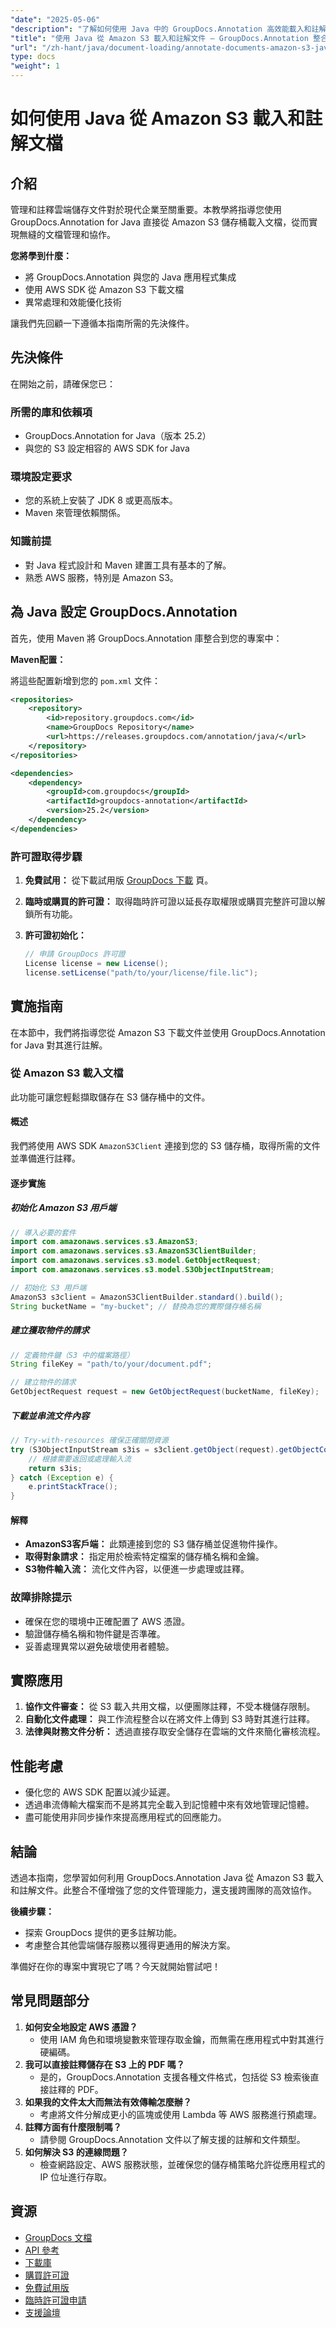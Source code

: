 ```yaml
---
"date": "2025-05-06"
"description": "了解如何使用 Java 中的 GroupDocs.Annotation 高效能載入和註解儲存在 Amazon S3 上的文件。本指南涵蓋整合、AWS 開發工具包的使用以及效能最佳化。"
"title": "使用 Java 從 Amazon S3 載入和註解文件 — GroupDocs.Annotation 整合指南"
"url": "/zh-hant/java/document-loading/annotate-documents-amazon-s3-java-groupdocs/"
type: docs
"weight": 1
---
```


# 如何使用 Java 從 Amazon S3 載入和註解文檔

## 介紹

管理和註釋雲端儲存文件對於現代企業至關重要。本教學將指導您使用 GroupDocs.Annotation for Java 直接從 Amazon S3 儲存桶載入文檔，從而實現無縫的文檔管理和協作。

**您將學到什麼：**
- 將 GroupDocs.Annotation 與您的 Java 應用程式集成
- 使用 AWS SDK 從 Amazon S3 下載文檔
- 異常處理和效能優化技術

讓我們先回顧一下遵循本指南所需的先決條件。

## 先決條件

在開始之前，請確保您已：

### 所需的庫和依賴項
- GroupDocs.Annotation for Java（版本 25.2）
- 與您的 S3 設定相容的 AWS SDK for Java

### 環境設定要求
- 您的系統上安裝了 JDK 8 或更高版本。
- Maven 來管理依賴關係。

### 知識前提
- 對 Java 程式設計和 Maven 建置工具有基本的了解。
- 熟悉 AWS 服務，特別是 Amazon S3。

## 為 Java 設定 GroupDocs.Annotation

首先，使用 Maven 將 GroupDocs.Annotation 庫整合到您的專案中：

**Maven配置：**

將這些配置新增到您的 `pom.xml` 文件：

```xml
<repositories>
    <repository>
        <id>repository.groupdocs.com</id>
        <name>GroupDocs Repository</name>
        <url>https://releases.groupdocs.com/annotation/java/</url>
    </repository>
</repositories>

<dependencies>
    <dependency>
        <groupId>com.groupdocs</groupId>
        <artifactId>groupdocs-annotation</artifactId>
        <version>25.2</version>
    </dependency>
</dependencies>
```

### 許可證取得步驟

1. **免費試用：** 從下載試用版 [GroupDocs 下載](https://releases.groupdocs.com/annotation/java/) 頁。
   
2. **臨時或購買的許可證：** 取得臨時許可證以延長存取權限或購買完整許可證以解鎖所有功能。

3. **許可證初始化：**

   ```java
   // 申請 GroupDocs 許可證
   License license = new License();
   license.setLicense("path/to/your/license/file.lic");
   ```

## 實施指南

在本節中，我們將指導您從 Amazon S3 下載文件並使用 GroupDocs.Annotation for Java 對其進行註解。

### 從 Amazon S3 載入文檔

此功能可讓您輕鬆擷取儲存在 S3 儲存桶中的文件。

#### 概述
我們將使用 AWS SDK `AmazonS3Client` 連接到您的 S3 儲存桶，取得所需的文件並準備進行註釋。

#### 逐步實施

##### 初始化 Amazon S3 用戶端

```java
// 導入必要的套件
import com.amazonaws.services.s3.AmazonS3;
import com.amazonaws.services.s3.AmazonS3ClientBuilder;
import com.amazonaws.services.s3.model.GetObjectRequest;
import com.amazonaws.services.s3.model.S3ObjectInputStream;

// 初始化 S3 用戶端
AmazonS3 s3client = AmazonS3ClientBuilder.standard().build();
String bucketName = "my-bucket"; // 替換為您的實際儲存桶名稱
```

##### 建立獲取物件的請求

```java
// 定義物件鍵（S3 中的檔案路徑）
String fileKey = "path/to/your/document.pdf";

// 建立物件的請求
GetObjectRequest request = new GetObjectRequest(bucketName, fileKey);
```

##### 下載並串流文件內容

```java
// Try-with-resources 確保正確關閉資源
try (S3ObjectInputStream s3is = s3client.getObject(request).getObjectContent()) {
    // 根據需要返回或處理輸入流
    return s3is;
} catch (Exception e) {
    e.printStackTrace();
}
```

#### 解釋
- **AmazonS3客戶端：** 此類連接到您的 S3 儲存桶並促進物件操作。
- **取得對象請求：** 指定用於檢索特定檔案的儲存桶名稱和金鑰。
- **S3物件輸入流：** 流化文件內容，以便進一步處理或註釋。

### 故障排除提示
- 確保在您的環境中正確配置了 AWS 憑證。
- 驗證儲存桶名稱和物件鍵是否準確。
- 妥善處理異常以避免破壞使用者體驗。

## 實際應用
1. **協作文件審查：** 從 S3 載入共用文檔，以便團隊註釋，不受本機儲存限制。
2. **自動化文件處理：** 與工作流程整合以在將文件上傳到 S3 時對其進行註釋。
3. **法律與財務文件分析：** 透過直接存取安全儲存在雲端的文件來簡化審核流程。

## 性能考慮
- 優化您的 AWS SDK 配置以減少延遲。
- 透過串流傳輸大檔案而不是將其完全載入到記憶體中來有效地管理記憶體。
- 盡可能使用非同步操作來提高應用程式的回應能力。

## 結論
透過本指南，您學習如何利用 GroupDocs.Annotation Java 從 Amazon S3 載入和註解文件。此整合不僅增強了您的文件管理能力，還支援跨團隊的高效協作。

**後續步驟：**
- 探索 GroupDocs 提供的更多註解功能。
- 考慮整合其他雲端儲存服務以獲得更通用的解決方案。

準備好在你的專案中實現它了嗎？今天就開始嘗試吧！

## 常見問題部分
1. **如何安全地設定 AWS 憑證？**
   - 使用 IAM 角色和環境變數來管理存取金鑰，而無需在應用程式中對其進行硬編碼。
2. **我可以直接註釋儲存在 S3 上的 PDF 嗎？**
   - 是的，GroupDocs.Annotation 支援各種文件格式，包括從 S3 檢索後直接註釋的 PDF。
3. **如果我的文件太大而無法有效傳輸怎麼辦？**
   - 考慮將文件分解成更小的區塊或使用 Lambda 等 AWS 服務進行預處理。
4. **註釋方面有什麼限制嗎？**
   - 請參閱 GroupDocs.Annotation 文件以了解支援的註解和文件類型。
5. **如何解決 S3 的連線問題？**
   - 檢查網路設定、AWS 服務狀態，並確保您的儲存桶策略允許從應用程式的 IP 位址進行存取。

## 資源
- [GroupDocs 文檔](https://docs.groupdocs.com/annotation/java/)
- [API 參考](https://reference.groupdocs.com/annotation/java/)
- [下載庫](https://releases.groupdocs.com/annotation/java/)
- [購買許可證](https://purchase.groupdocs.com/buy)
- [免費試用版](https://releases.groupdocs.com/annotation/java/)
- [臨時許可證申請](https://purchase.groupdocs.com/temporary-license/)
- [支援論壇](https://forum.groupdocs.com/c/annotation/)
